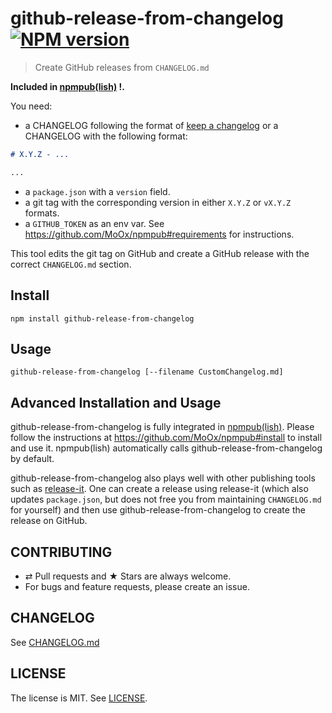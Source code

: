 # github-release-from-changelog [![NPM version](https://img.shields.io/npm/v/github-release-from-changelog.svg?style=flat)](https://www.npmjs.com/package/github-release-from-changelog)

> Create GitHub releases from `CHANGELOG.md`

**Included in [npmpub(lish)] !.**

You need:

* a CHANGELOG following the format of [keep a changelog](http://keepachangelog.com/en/1.0.0/) or a CHANGELOG with the following format:

```md
# X.Y.Z - ...

...
```

* a `package.json` with a `version` field.
* a git tag with the corresponding version in either `X.Y.Z` or `vX.Y.Z` formats.
* a `GITHUB_TOKEN` as an env var. See <https://github.com/MoOx/npmpub#requirements> for instructions.

This tool edits the git tag on GitHub and create a GitHub release with the correct `CHANGELOG.md` section.

## Install

```console
npm install github-release-from-changelog
```

## Usage

```console
github-release-from-changelog [--filename CustomChangelog.md]
```

## Advanced Installation and Usage

github-release-from-changelog is fully integrated in [npmpub(lish)].
Please follow the instructions at <https://github.com/MoOx/npmpub#install> to install and use it.
npmpub(lish) automatically calls github-release-from-changelog by default.

github-release-from-changelog also plays well with other publishing tools such as [release-it](https://www.npmjs.com/package/release-it).
One can create a release using release-it (which also updates `package.json`, but does not free you from maintaining `CHANGELOG.md` for yourself) and then use github-release-from-changelog to create the release on GitHub.

## CONTRIBUTING

* ⇄ Pull requests and ★ Stars are always welcome.
* For bugs and feature requests, please create an issue.

## CHANGELOG

See [CHANGELOG.md](CHANGELOG.md)

## LICENSE

The license is MIT.
See [LICENSE](LICENSE).

[npmpub(lish)]: https://github.com/MoOx/npmpub
